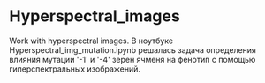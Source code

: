 # Hyperspectral_images
Work with hyperspectral images.
В ноутбуке Hyperspectral_img_mutation.ipynb решалась задача определения влияния мутации '-1' и '-4' зерен ячменя на фенотип с помощью гиперспектральных изображений. 

